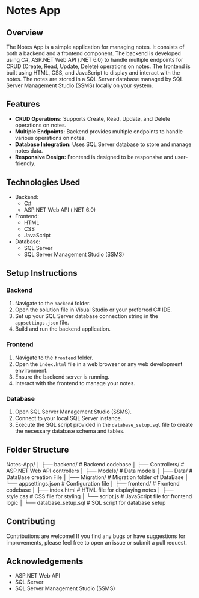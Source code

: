 # Notes App

## Overview

The Notes App is a simple application for managing notes. It consists of both a backend and a frontend component. The backend is developed using C#, ASP.NET Web API (.NET 6.0) to handle multiple endpoints for CRUD (Create, Read, Update, Delete) operations on notes. The frontend is built using HTML, CSS, and JavaScript to display and interact with the notes. The notes are stored in a SQL Server database managed by SQL Server Management Studio (SSMS) locally on your system.

## Features

- **CRUD Operations:** Supports Create, Read, Update, and Delete operations on notes.
- **Multiple Endpoints:** Backend provides multiple endpoints to handle various operations on notes.
- **Database Integration:** Uses SQL Server database to store and manage notes data.
- **Responsive Design:** Frontend is designed to be responsive and user-friendly.

## Technologies Used

- Backend:
  - C#
  - ASP.NET Web API (.NET 6.0)
- Frontend:
  - HTML
  - CSS
  - JavaScript
- Database:
  - SQL Server
  - SQL Server Management Studio (SSMS)

## Setup Instructions

### Backend

1. Navigate to the `backend` folder.
2. Open the solution file in Visual Studio or your preferred C# IDE.
3. Set up your SQL Server database connection string in the `appsettings.json` file.
4. Build and run the backend application.

### Frontend

1. Navigate to the `frontend` folder.
2. Open the `index.html` file in a web browser or any web development environment.
3. Ensure the backend server is running.
4. Interact with the frontend to manage your notes.

### Database

1. Open SQL Server Management Studio (SSMS).
2. Connect to your local SQL Server instance.
3. Execute the SQL script provided in the `database_setup.sql` file to create the necessary database schema and tables.

## Folder Structure

Notes-App/
│
├── backend/ # Backend codebase
│ ├── Controllers/ # ASP.NET Web API controllers
│ ├── Models/ # Data models
│ ├── Data/ # DataBase creation File
│ ├── Migration/ # Migration folder of DataBase
│ └── appsettings.json # Configuration file
│
├── frontend/ # Frontend codebase
│ ├── index.html # HTML file for displaying notes
│ ├── style.css # CSS file for styling
│ └── script.js # JavaScript file for frontend logic
│
└── database_setup.sql # SQL script for database setup

## Contributing

Contributions are welcome! If you find any bugs or have suggestions for improvements, please feel free to open an issue or submit a pull request.

## Acknowledgements

- ASP.NET Web API
- SQL Server
- SQL Server Management Studio (SSMS)
